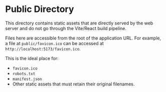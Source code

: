 # Public Directory

This directory contains static assets that are directly served by the web server and do not go through the Vite/React build pipeline.

Files here are accessible from the root of the application URL. For example, a file at `public/favicon.ico` can be accessed at `http://localhost:5173/favicon.ico`.

This is the ideal place for:
- `favicon.ico`
- `robots.txt`
- `manifest.json`
- Other static assets that must retain their original filenames. 